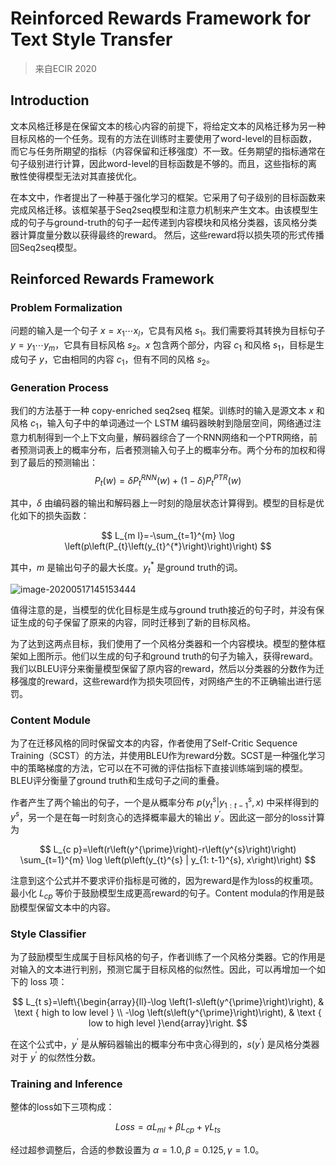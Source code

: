 # Reinforced Rewards Framework for Text Style Transfer

>   来自ECIR 2020

## Introduction

文本风格迁移是在保留文本的核心内容的前提下，将给定文本的风格迁移为另一种目标风格的一个任务。现有的方法在训练时主要使用了word-level的目标函数，而它与任务所期望的指标（内容保留和迁移强度）不一致。任务期望的指标通常在句子级别进行计算，因此word-level的目标函数是不够的。而且，这些指标的离散性使得模型无法对其直接优化。

在本文中，作者提出了一种基于强化学习的框架。它采用了句子级别的目标函数来完成风格迁移。该框架基于Seq2seq模型和注意力机制来产生文本。由该模型生成的句子与ground-truth的句子一起传递到内容模块和风格分类器，该风格分类器计算度量分数以获得最终的reward。 然后，这些reward将以损失项的形式传播回Seq2seq模型。

## Reinforced Rewards Framework

### Problem Formalization

问题的输入是一个句子 $x=x_1 \cdots x_l$，它具有风格 $s_1$。我们需要将其转换为目标句子 $y=y_1 \cdots y_m$，它具有目标风格 $s_2$。$x$ 包含两个部分，内容 $c_1$ 和风格 $s_1$，目标是生成句子 $y$，它由相同的内容 $c_1$，但有不同的风格 $s_2$。

### Generation Process

我们的方法基于一种 copy-enriched seq2seq 框架。训练时的输入是源文本 $x$ 和风格 $c_1$，输入句子中的单词通过一个 LSTM 编码器映射到隐层空间，网络通过注意力机制得到一个上下文向量，解码器综合了一个RNN网络和一个PTR网络，前者预测词表上的概率分布，后者预测输入句子上的概率分布。两个分布的加权和得到了最后的预测输出：
$$
P_{t}(w)=\delta P_{t}^{R N N}(w)+(1-\delta) P_{t}^{P T R}(w)
$$

其中，$\delta$ 由编码器的输出和解码器上一时刻的隐层状态计算得到。模型的目标是优化如下的损失函数：

$$
L_{m l}=-\sum_{t=1}^{m} \log \left(p\left(P_{t}\left(y_{t}^{*}\right)\right)\right)
$$

其中，$m$ 是输出句子的最大长度。$y^*_t$ 是ground truth的词。

![image-20200517145153444](https://note.youdao.com/yws/api/personal/file/WEB5c0de01b3b3f8893144cd908e3dbe065?method=download&shareKey=e38990a7ec56f4ab24ab0a67eb254070)

值得注意的是，当模型的优化目标是生成与ground truth接近的句子时，并没有保证生成的句子保留了原来的内容，同时迁移到了新的目标风格。

为了达到这两点目标，我们使用了一个风格分类器和一个内容模块。模型的整体框架如上图所示。他们以生成的句子和ground truth的句子为输入，获得reward。我们以BLEU评分来衡量模型保留了原内容的reward，然后以分类器的分数作为迁移强度的reward，这些reward作为损失项回传，对网络产生的不正确输出进行惩罚。

### Content Module

为了在迁移风格的同时保留文本的内容，作者使用了Self-Critic Sequence Training（SCST）的方法，并使用BLEU作为reward分数。SCST是一种强化学习中的策略梯度的方法，它可以在不可微的评估指标下直接训练端到端的模型。BLEU评分衡量了ground truth和生成句子之间的重叠。

作者产生了两个输出的句子，一个是从概率分布 $p\left(y_{t}^{s} | y_{1: t-1}^{s}, x\right)$ 中采样得到的 $y^s$，另一个是在每一时刻贪心的选择概率最大的输出 $y^{\prime}$。因此这一部分的loss计算为

$$
L_{c p}=\left(r\left(y^{\prime}\right)-r\left(y^{s}\right)\right) \sum_{t=1}^{m} \log \left(p\left(y_{t}^{s} | y_{1: t-1}^{s}, x\right)\right)
$$

注意到这个公式并不要求评价指标是可微的，因为reward是作为loss的权重项。最小化 $L_{cp}$ 等价于鼓励模型生成更高reward的句子。Content modula的作用是鼓励模型保留文本中的内容。

### Style Classifier

为了鼓励模型生成属于目标风格的句子，作者训练了一个风格分类器。它的作用是对输入的文本进行判别，预测它属于目标风格的似然性。因此，可以再增加一个如下的 loss 项：

$$
L_{t s}=\left\{\begin{array}{ll}-\log \left(1-s\left(y^{\prime}\right)\right), & \text { high to low level } \\ -\log \left(s\left(y^{\prime}\right)\right), & \text { low to high level }\end{array}\right.
$$

在这个公式中，$y^{\prime}$ 是从解码器输出的概率分布中贪心得到的，$s(y^{\prime})$ 是风格分类器对于 $y^{\prime}$ 的似然性分数。

### Training and Inference

整体的loss如下三项构成：

$$
Loss =\alpha L_{m l}+\beta L_{c p}+\gamma L_{t s}
$$

经过超参调整后，合适的参数设置为 $\alpha=1.0, \beta=0.125,\gamma=1.0$。

